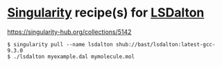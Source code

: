 # [Singularity](https://sylabs.io/guides/latest/user-guide/) recipe(s) for [LSDalton](https://gitlab.com/dalton/lsdalton/)

https://singularity-hub.org/collections/5142

```
$ singularity pull --name lsdalton shub://bast/lsdalton:latest-gcc-9.3.0
$ ./lsdalton myexample.dal mymolecule.mol
```
